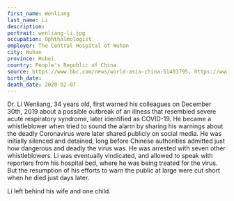 ```yaml
---
first_name: Wenliang
last_name: Li
description: 
portrait: wenliang-li.jpg
occupation: Ophthalmologist
employer: The Central Hospital of Wuhan
city: Wuhan
province: Hubei
country: People's Republic of China
source: https://www.bbc.com/news/world-asia-china-51403795, https://www.latimes.com/world-nation/story/2020-02-06/coronavirus-china-xi-li-wenliang, https://www.latimes.com/world-nation/story/2020-04-03/coronavirus-china-doctor-tomb-sweeping, https://twitter.com/qingwang1989/status/1246126857927503872
birth_date: 
death_date: 2020-02-07
---
```


Dr. Li Wenliang, 34 years old, first warned his colleagues on December 30th, 2019 about a possible outbreak of an illness that resembled severe acute respiratory syndrome, later identified as COVID-19. He became a whistleblower when tried to sound the alarm by sharing his warnings about the deadly Coronavirus were later shared publicly on social media. He was initially silenced and detained, long before Chinese authorities admitted just how dangerous and deadly the virus was. He was arrested with seven other whistleblowers. Li was eventually vindicated, and allowed to speak with reporters from his hospital bed, where he was being treated for the virus. But the resumption of his efforts to warn the public at large were cut short when he died just days later. 

Li left behind his wife and one child.